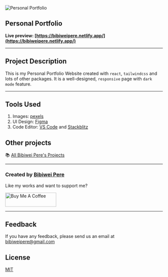 <img src="" alt="Personal Portfolio" />

## Personal Portfolio

**Live preview: [https://bibiweipere.netlify.app/](https://bibiweipere.netlify.app/)**

---

## Project Description

This is my Personal Portfolio Website created with `react`, `tailwindcss` and lots of other packages. It is a well-designed, `responsive` page with `dark mode` feature.

---

## Tools Used

1. Images: [pexels](https://www.pexels.com/)
2. UI Design: [Figma](https://www.figma.com/)
3. Code Editor: [VS Code](https://code.visualstudio.com/) and [Stackblitz](https://stackblitz.com/)

## Other projects

📚 [All Bibiwei Pere's Projects](https://github.com/Bibiwei-Pere/All-projects)

---

### Created by [Bibiwei Pere](https://www.facebook.com/profile.php?id=100074182476935)

Like my works and want to support me?

<a href="https://www.buymeacoffee.com/adrenaline9" target="_blank"><img src="https://cdn.buymeacoffee.com/buttons/v2/default-orange.png" alt="Buy Me A Coffee" style="height: 45px !important; width: 162.75px !important;" ></a>

---

## Feedback

If you have any feedback, please send us an email at bibiweipere@gmail.com

## License

[MIT](https://choosealicense.com/licenses/mit/)
